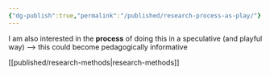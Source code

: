 ```yaml
---
{"dg-publish":true,"permalink":"/published/research-process-as-play/"}
---
```


I am also interested in the **process** of doing this in a speculative (and playful way) —> this could become pedagogically informative

[[published/research-methods\|research-methods]]